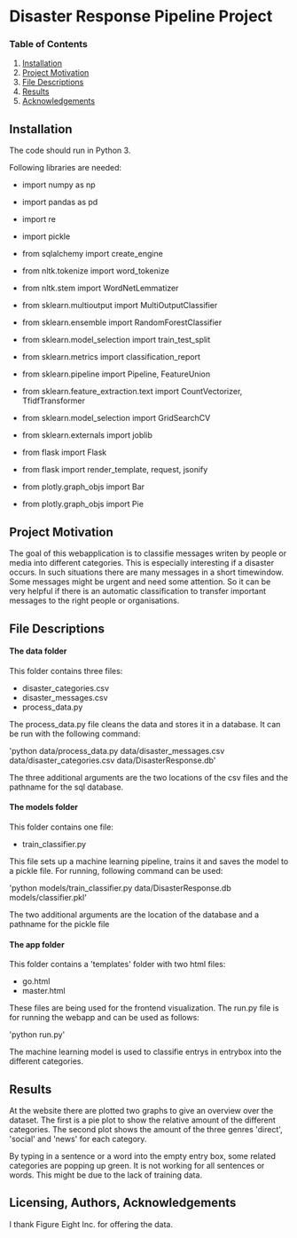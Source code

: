 # Disaster Response Pipeline Project

### Table of Contents

1. [Installation](#installation)
2. [Project Motivation](#motivation)
3. [File Descriptions](#files)
4. [Results](#results)
5. [Acknowledgements](#licensing)

## Installation <a name="installation"></a>

The code should run in Python 3.

Following libraries are needed:
- import numpy as np
- import pandas as pd
- import re
- import pickle
- from sqlalchemy import create_engine

- from nltk.tokenize import word_tokenize
- from nltk.stem import WordNetLemmatizer

- from sklearn.multioutput import MultiOutputClassifier
- from sklearn.ensemble import RandomForestClassifier
- from sklearn.model_selection import train_test_split
- from sklearn.metrics import classification_report
- from sklearn.pipeline import Pipeline, FeatureUnion
- from sklearn.feature_extraction.text import CountVectorizer, TfidfTransformer
- from sklearn.model_selection import GridSearchCV
- from sklearn.externals import joblib

- from flask import Flask
- from flask import render_template, request, jsonify

- from plotly.graph_objs import Bar
- from plotly.graph_objs import Pie

## Project Motivation<a name="motivation"></a>
The goal of this webapplication is to classifie messages writen by people or media into different categories. This is especially interesting if a disaster occurs. In such situations there are many messages in a short timewindow. Some messages might be urgent and need some attention. So it can be very helpful if there is an automatic classification to transfer important messages to the right people or organisations.

## File Descriptions <a name="files"></a>

#### The data folder
This folder contains three files:
- disaster_categories.csv
- disaster_messages.csv
- process_data.py

The process_data.py file cleans the data and stores it in a database. It can be run with the following command: 

'python data/process_data.py data/disaster_messages.csv data/disaster_categories.csv data/DisasterResponse.db'

The three additional arguments are the two locations of the csv files and the pathname for the sql database.

#### The models folder
This folder contains one file:
- train_classifier.py

This file sets up a machine learning pipeline, trains it and saves the model to a pickle file. For running, following command can be used:

'python models/train_classifier.py data/DisasterResponse.db models/classifier.pkl'

The two additional arguments are the location of the database and a pathname for the pickle file

#### The app folder
This folder contains a 'templates' folder with two html files:
- go.html
- master.html

These files are being used for the frontend visualization.
The run.py file is for running the webapp and can be used as follows:

'python run.py'

The machine learning model is used to classifie entrys in entrybox into the different categories. 

## Results<a name="results"></a>
At the website there are plotted two graphs to give an overview over the dataset. The first is a pie plot to show the relative amount of the different categories. The second plot shows the amount of the three genres 'direct', 'social' and 'news' for each category. 

By typing in a sentence or a word into the empty entry box, some related categories are popping up green. It is not working for all sentences or words. This might be due to the lack of training data. 

## Licensing, Authors, Acknowledgements<a name="licensing"></a>
I thank Figure Eight Inc. for offering the data.
